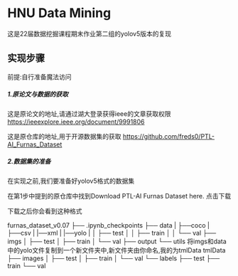 # HNU Data Mining

这是22届数据挖掘课程期末作业第二组的yolov5版本的复现

## 实现步骤
前提:自行准备魔法访问

##### 1.原论文与数据的获取

这是原论文的地址,请通过湖大登录获得ieee的文章获取权限
  https://ieeexplore.ieee.org/document/9991806


这是原仓库的地址,用于开源数据集的获取
  https://github.com/freds0/PTL-AI_Furnas_Dataset


##### 2.数据集的准备

在实现之前,我们要准备好yolov5格式的数据集

在第1步中提到的原仓库中找到Download PTL-AI Furnas Dataset here.
点击下载

下载之后你会看到这种格式

  furnas_dataset_v0.07
    ├── .ipynb_checkpoints
    ├── data
    |   ├──coco
    |   ├──csv
    |   |──xml
    |   |──yolo
    |   │   ├── test
    │   │   ├── train
    │   │   └── val
    ├── imgs
    │   ├── test
    │   ├── train
    │   └── val
    ├── output
    └── utils
将imgs和data中的yolo文件复制到一个新文件夹中,新文件夹由你命名,我的为tmlData
  tmlData
    ├── images
    │   ├── test
    │   ├── train
    │   └── val
    └── labels
        ├── test
        ├── train
        └── val
          
